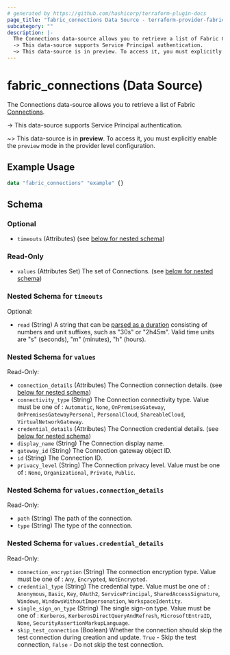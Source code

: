 ```yaml
---
# generated by https://github.com/hashicorp/terraform-plugin-docs
page_title: "fabric_connections Data Source - terraform-provider-fabric"
subcategory: ""
description: |-
  The Connections data-source allows you to retrieve a list of Fabric Connections TODO.
  -> This data-source supports Service Principal authentication.
  ~> This data-source is in preview. To access it, you must explicitly enable the preview mode in the provider level configuration.
---
```


# fabric_connections (Data Source)

The Connections data-source allows you to retrieve a list of Fabric [Connections](TODO).

-> This data-source supports Service Principal authentication.

~> This data-source is in **preview**. To access it, you must explicitly enable the `preview` mode in the provider level configuration.

## Example Usage

```terraform
data "fabric_connections" "example" {}
```

<!-- schema generated by tfplugindocs -->
## Schema

### Optional

- `timeouts` (Attributes) (see [below for nested schema](#nestedatt--timeouts))

### Read-Only

- `values` (Attributes Set) The set of Connections. (see [below for nested schema](#nestedatt--values))

<a id="nestedatt--timeouts"></a>

### Nested Schema for `timeouts`

Optional:

- `read` (String) A string that can be [parsed as a duration](https://pkg.go.dev/time#ParseDuration) consisting of numbers and unit suffixes, such as "30s" or "2h45m". Valid time units are "s" (seconds), "m" (minutes), "h" (hours).

<a id="nestedatt--values"></a>

### Nested Schema for `values`

Read-Only:

- `connection_details` (Attributes) The Connection connection details. (see [below for nested schema](#nestedatt--values--connection_details))
- `connectivity_type` (String) The Connection connectivity type. Value must be one of : `Automatic`, `None`, `OnPremisesGateway`, `OnPremisesGatewayPersonal`, `PersonalCloud`, `ShareableCloud`, `VirtualNetworkGateway`.
- `credential_details` (Attributes) The Connection credential details. (see [below for nested schema](#nestedatt--values--credential_details))
- `display_name` (String) The Connection display name.
- `gateway_id` (String) The Connection gateway object ID.
- `id` (String) The Connection ID.
- `privacy_level` (String) The Connection privacy level. Value must be one of : `None`, `Organizational`, `Private`, `Public`.

<a id="nestedatt--values--connection_details"></a>

### Nested Schema for `values.connection_details`

Read-Only:

- `path` (String) The path of the connection.
- `type` (String) The type of the connection.

<a id="nestedatt--values--credential_details"></a>

### Nested Schema for `values.credential_details`

Read-Only:

- `connection_encryption` (String) The connection encryption type. Value must be one of : `Any`, `Encrypted`, `NotEncrypted`.
- `credential_type` (String) The credential type. Value must be one of : `Anonymous`, `Basic`, `Key`, `OAuth2`, `ServicePrincipal`, `SharedAccessSignature`, `Windows`, `WindowsWithoutImpersonation`, `WorkspaceIdentity`.
- `single_sign_on_type` (String) The single sign-on type. Value must be one of : `Kerberos`, `KerberosDirectQueryAndRefresh`, `MicrosoftEntraID`, `None`, `SecurityAssertionMarkupLanguage`.
- `skip_test_connection` (Boolean) Whether the connection should skip the test connection during creation and update. `True` - Skip the test connection, `False` - Do not skip the test connection.
